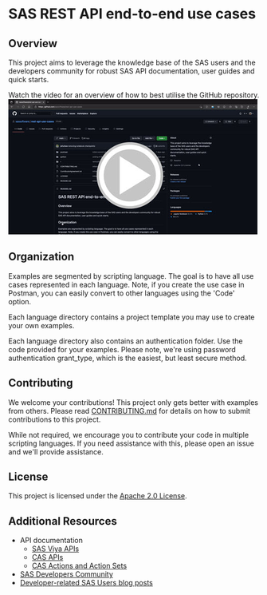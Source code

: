 # SAS REST API end-to-end use cases

## Overview

This project aims to leverage the knowledge base of the SAS users and the developers community for robust SAS API documentation, user guides and quick starts.

Watch the video for an overview of how to best utilise the GitHub repository.
[![API end-to-end use case video](/images/repo-video.jpg)](https://video.sas.com/sharing?videoId=6278768817001 "API end-to-end use case video")

## Organization

Examples are segmented by scripting language. The goal is to have all use cases represented in each language. Note, if you create the use case in Postman, you can easily convert to other languages using the 'Code' option. 

Each language directory contains a project template you may use to create your own examples.

Each language directory also contains an authentication folder. Use the code provided for your examples. Please note, we're using password authentication grant_type, which is the easiest, but least secure method. 

## Contributing

We welcome your contributions! This project only gets better with examples from others. Please read [CONTRIBUTING.md](CONTRIBUTING.md) for details on how to submit contributions to this project. 

While not required, we encourage you to contribute your code in multiple scripting languages. If you need assistance with this, please open an issue and we'll provide assistance. 

## License

This project is licensed under the [Apache 2.0 License](LICENSE).

## Additional Resources

* API documentation
    * [SAS Viya APIs](https://developer.sas.com/apis/rest/)
    * [CAS APIs](https://developer.sas.com/apis/cas/rest/current/apidoc.html)
    * [CAS Actions and Action Sets](https://go.documentation.sas.com/doc/en/pgmcdc/8.11/allprodsactions/titlepage.htm)
* [SAS Developers Community](https://communities.sas.com/t5/Developers/bd-p/developers)
* [Developer-related SAS Users blog posts](https://blogs.sas.com/content/tag/developers/)
